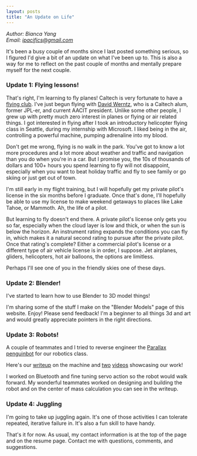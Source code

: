 ```yaml
---
layout: posts
title: "An Update on Life"
---
```

*Author: Bianca Yang*<br>
*Email: <a href="mailto:ipacifics@gmail.com?subject=Hello from the XDRT Blog">ipacifics@gmail.com</a>*<br>

It's been a busy couple of months since I last posted something serious, so
I figured I'd give a bit of an update on what I've been up to. This is also
a way for me to reflect on the past couple of months and mentally prepare
myself for the next couple.

### Update 1: Flying lessons!
That's right, I'm learning to fly planes! Caltech is very fortunate to have a
[flying club](http://aacit.org). I've just begun flying with
[David Werntz](http://wingsbywerntz.com), who is a Caltech alum, former JPL-er,
and current AACIT president. Unlike some other people, I grew up with pretty
much zero interest in planes or flying or air related things. I got interested
in flying after I took an introductory helicopter flying class in Seattle,
during my internship with Microsoft. I liked being in the air, controlling a
powerful machine, pumping adrenaline into my blood.

Don't get me wrong, flying is no walk in the park. You've got to know a lot
more procedures and a lot more about weather and traffic and navigation than
you do when you're in a car. But I promise you, the 10s of thousands of dollars
and 100+ hours you spend learning to fly will not disappoint, especially when
you want to beat holiday traffic and fly to see family or go skiing or just
get out of town.

I'm still early in my flight training, but I will hopefully get my private
pilot's license in the six months before I graduate. Once that's done, I'll
hopefully be able to use my license to make weekend getaways to places like
Lake Tahoe, or Mammoth. Ah, the life of a pilot.

But learning to fly doesn't end there. A private pilot's license only gets you
so far, especially when the cloud layer is low and thick, or when the sun is
below the horizon. An instrument rating expands the conditions you can fly
in, which makes it a natural second rating to pursue after the private pilot.
Once that rating's complete? Either a commercial pilot's license or a
different type of air vehicle license is in order, I suppose. Jet airplanes,
gliders, helicopters, hot air balloons, the options are limitless.

Perhaps I'll see one of you in the friendly skies one of these days.

### Update 2: Blender!
I've started to learn how to use Blender to 3D model things!

I'm sharing some of the stuff I make on the "Blender Models" page of this
website. Enjoy! Please send feedback! I'm a beginner to all things 3d and art
and would greatly appreciate pointers in the right directions.

### Update 3: Robots!
A couple of teammates and I tried to reverse engineer the
[Parallax penguinbot](http://davidbuckley.net/DB/inspired/KenGracey/penguin.asp.htm) for our robotics class.

Here's our [writeup](../../../parallax_writeup.pdf) on the machine and
[two](../../../parallax_1.mp4) [videos](../../../parallax_2.mp4)
showcasing our work!

I worked on Bluetooth and fine tuning servo action so the robot would walk
forward. My wonderful teammates worked on designing and building the robot
and on the center of mass calculation you can see in the writeup.

### Update 4: Juggling
I'm going to take up juggling again. It's one of those activities I can
tolerate repeated, iterative failure in. It's also a fun skill to have handy.

That's it for now. As usual, my contact information is at the top of the page
and on the resume page. Contact me with questions, comments, and suggestions.
